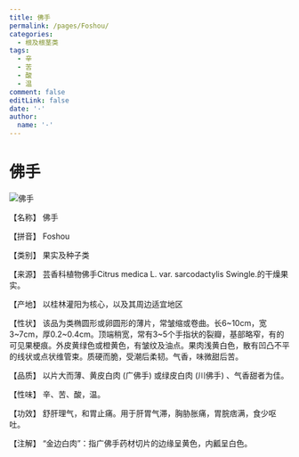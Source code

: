 ```yaml
---
title: 佛手
permalink: /pages/Foshou/
categories: 
  - 根及根茎类
tags: 
  - 辛
  - 苦
  - 酸
  - 温
comment: false
editLink: false
date: '·'
author: 
  name: '·'
---
```

# 佛手

![佛手](https://sys01.lib.hkbu.edu.hk/cmed/mmid/images/B00176.jpg)

<!-- more -->
【名称】	佛手	

【拼音】	Foshou

【类别】	果实及种子类

【来源】	芸香科植物佛手Citrus medica L. var. sarcodactylis Swingle.的干燥果实。

【产地】	以桂林灌阳为核心，以及其周边适宜地区

【性状】	该品为类椭圆形或卵圆形的薄片，常皱缩或卷曲。长6~10cm，宽3~7cm，厚0.2~0.4cm。顶端稍宽，常有3~5个手指状的裂瓣，基部略窄，有的可见果梗痕。外皮黄绿色或橙黄色，有皱纹及油点。果肉浅黄白色，散有凹凸不平的线状或点状维管束。质硬而脆，受潮后柔韧。气香，味微甜后苦。

【品质】	以片大而薄、黄皮白肉 (广佛手) 或绿皮白肉 (川佛手) 、气香甜者为佳。

【性味】	辛、苦、酸，温。

【功效】	舒肝理气，和胃止痛。用于肝胃气滞，胸胁胀痛，胃脘痞满，食少呕吐。

【注解】	“金边白肉”：指广佛手药材切片的边缘呈黄色，内瓤呈白色。

